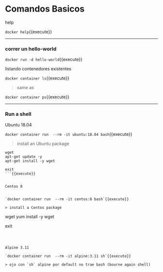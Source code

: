 # Comandos Basicos

help

`docker help`{{execute}}

---

### correr un hello-world

`docker run -d hello-world`{{execute}}


listando contenedores existentes

`docker container ls`{{execute}}

> same as

`docker container ps`{{execute}}


---
### Run a shell

Ubuntu 18.04

`docker container run  --rm -it ubuntu:18.04 bash`{{execute}}

> install an Ubuntu package

```
wget
apt-get update -y
apt-get install -y wget

exit
```{{execute}}


Centos 8


`docker container run  --rm -it centos:8 bash`{{execute}}

> install a Centos package

```
wget
yum install -y wget

exit
```{{execute}}



Alpine 3.11

`docker container run  --rm -it alpine:3.11 sh`{{execute}}

> ojo con `sh` alpine por default no trae bash (bourne again shell)


